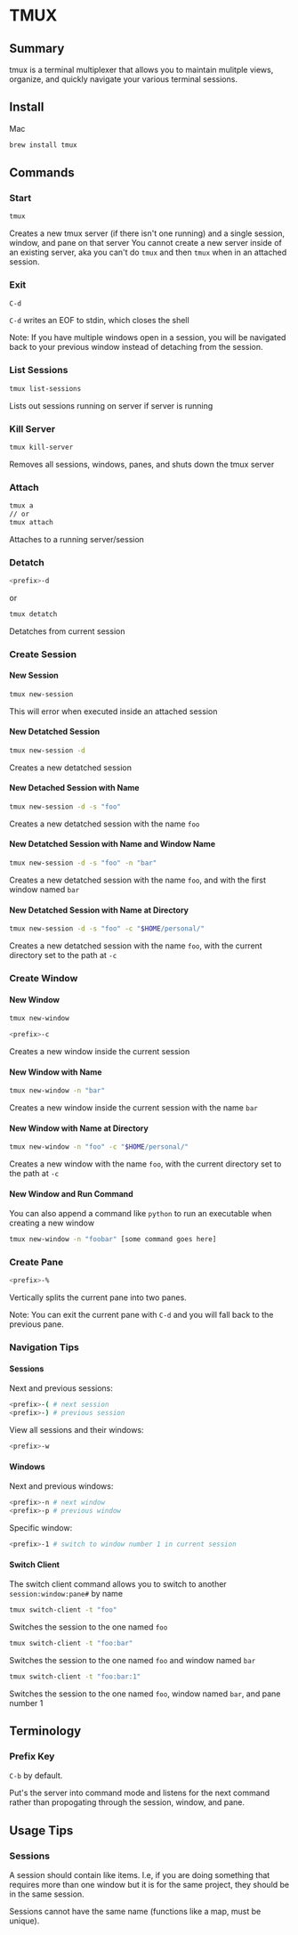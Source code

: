 # TMUX

## Summary

tmux is a terminal multiplexer that allows you to maintain mulitple views, organize, and quickly navigate your various terminal sessions.

## Install

Mac

```bash
brew install tmux
```

## Commands

### Start

```bash
tmux
```

Creates a new tmux server (if there isn't one running) and a single session, window, and pane on that server
You cannot create a new server inside of an existing server, aka you can't do `tmux` and then `tmux` when in an attached session.

### Exit
```bash
C-d
```

`C-d` writes an EOF to stdin, which closes the shell

Note: If you have multiple windows open in a session, you will be navigated back to your previous window instead of detaching from the session.

### List Sessions

```bash
tmux list-sessions
```

Lists out sessions running on server if server is running

### Kill Server

```bash
tmux kill-server
```

Removes all sessions, windows, panes, and shuts down the tmux server

### Attach

```bash
tmux a
// or
tmux attach 
```

Attaches to a running server/session

### Detatch

```bash
<prefix>-d
```

or

```bash
tmux detatch
```

Detatches from current session

### Create Session

#### New Session

```bash
tmux new-session
```

This will error when executed inside an attached session

#### New Detatched Session

```bash
tmux new-session -d
```

Creates a new detatched session

#### New Detached Session with Name

```bash
tmux new-session -d -s "foo"
```

Creates a new detatched session with the name `foo`

#### New Detatched Session with Name and Window Name

```bash
tmux new-session -d -s "foo" -n "bar"
```

Creates a new detatched session with the name `foo`, and with the first window named `bar`

#### New Detatched Session with Name at Directory

```bash
tmux new-session -d -s "foo" -c "$HOME/personal/"
```

Creates a new detatched session with the name `foo`, with the current directory set to the path at `-c`

### Create Window

#### New Window

```bash
tmux new-window
```

```bash
<prefix>-c
```

Creates a new window inside the current session

#### New Window with Name

```bash
tmux new-window -n "bar"
```

Creates a new window inside the current session with the name `bar`

#### New Window with Name at Directory

```bash
tmux new-window -n "foo" -c "$HOME/personal/"
```

Creates a new window with the name `foo`, with the current directory set to the path at `-c`

#### New Window and Run Command

You can also append a command like `python` to run an executable when creating a new window

```bash
tmux new-window -n "foobar" [some command goes here]
```

### Create Pane

```bash
<prefix>-%
```

Vertically splits the current pane into two panes.

Note: You can exit the current pane with `C-d` and you will fall back to the previous pane.

### Navigation Tips

#### Sessions

Next and previous sessions:

```bash
<prefix>-( # next session
<prefix>-) # previous session
```

View all sessions and their windows:

```bash
<prefix>-w
```

#### Windows

Next and previous windows:

```bash
<prefix>-n # next window
<prefix>-p # previous window
```

Specific window:

```bash
<prefix>-1 # switch to window number 1 in current session
```

#### Switch Client

The switch client command allows you to switch to another `session:window:pane#` by name

```bash
tmux switch-client -t "foo"
```

Switches the session to the one named `foo`


```bash
tmux switch-client -t "foo:bar"
```

Switches the session to the one named `foo` and window named `bar`

```bash
tmux switch-client -t "foo:bar:1"
```

Switches the session to the one named `foo`, window named `bar`, and pane number 1

## Terminology

### Prefix Key

`C-b` by default.

Put's the server into command mode and listens for the next command rather than propogating through the session, window, and pane.

## Usage Tips

### Sessions

A session should contain like items. I.e, if you are doing something that requires more than one window but it is for the same project,
they should be in the same session.

Sessions cannot have the same name (functions like a map, must be unique).

